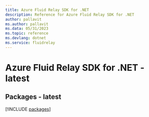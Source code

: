 ```yaml
---
title: Azure Fluid Relay SDK for .NET
description: Reference for Azure Fluid Relay SDK for .NET
author: pallavit
ms.author: pallavit
ms.data: 05/31/2023
ms.topic: reference
ms.devlang: dotnet
ms.service: fluidrelay
---
```

# Azure Fluid Relay SDK for .NET - latest
## Packages - latest
[!INCLUDE [packages](fluid-relay-index.md)]